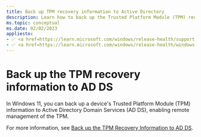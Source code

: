 ```yaml
---
title: Back up TPM recovery information to Active Directory
description: Learn how to back up the Trusted Platform Module (TPM) recovery information to Active Directory.
ms.topic: conceptual
ms.date: 02/02/2023
appliesto: 
- ✅ <a href=https://learn.microsoft.com/windows/release-health/supported-versions-windows-client target=_blank>Windows 11</a>
- ✅ <a href=https://learn.microsoft.com/windows/release-health/windows-server-release-info target=_blank>Windows Server 2016 and later</a>
---
```


# Back up the TPM recovery information to AD DS

In Windows 11, you can back up a device's Trusted Platform Module (TPM) information to Active Directory Domain Services (AD DS), enabling remote management of the TPM.

For more information, see [Back up the TPM Recovery Information to AD DS](/previous-versions/windows/it-pro/windows-8.1-and-8/dn466534(v=ws.11)).
